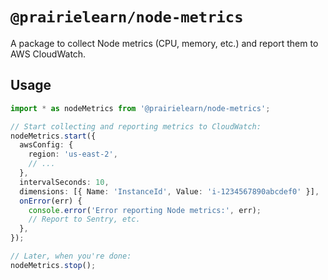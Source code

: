 # `@prairielearn/node-metrics`

A package to collect Node metrics (CPU, memory, etc.) and report them to AWS CloudWatch.

## Usage

```ts
import * as nodeMetrics from '@prairielearn/node-metrics';

// Start collecting and reporting metrics to CloudWatch:
nodeMetrics.start({
  awsConfig: {
    region: 'us-east-2',
    // ...
  },
  intervalSeconds: 10,
  dimensions: [{ Name: 'InstanceId', Value: 'i-1234567890abcdef0' }],
  onError(err) {
    console.error('Error reporting Node metrics:', err);
    // Report to Sentry, etc.
  },
});

// Later, when you're done:
nodeMetrics.stop();
```
